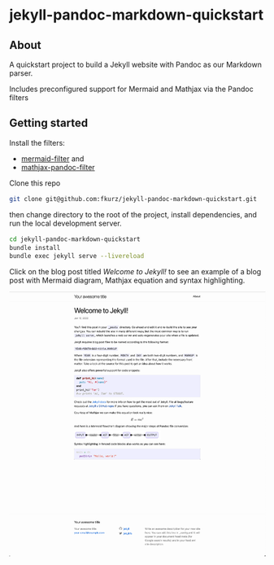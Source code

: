 # jekyll-pandoc-markdown-quickstart

## About

A quickstart project to build a Jekyll website with Pandoc as our Markdown parser.

Includes preconfigured support for Mermaid and Mathjax via the Pandoc filters

## Getting started

Install the filters:

* [mermaid-filter](https://github.com/raghur/mermaid-filter) and 
* [mathjax-pandoc-filter](https://github.com/lierdakil/mathjax-pandoc-filter) 

Clone this repo

```bash
git clone git@github.com:fkurz/jekyll-pandoc-markdown-quickstart.git
```

then change directory to the root of the project, install dependencies, and run the local development server.

```bash
cd jekyll-pandoc-markdown-quickstart
bundle install
bundle exec jekyll serve --livereload
```

Click on the blog post titled _Welcome to Jekyll!_ to see an example of a blog post with Mermaid diagram, Mathjax equation and syntax highlighting.

![](./assets/blog-post-example.png)